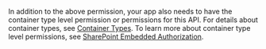 In addition to the above permission, your app also needs to have the container type level permission or permissions for this API. For details about container types, see [Container Types](/sharepoint/dev/embedded/concepts/app-concepts/containertypes). To learn more about container type level permissions, see [SharePoint Embedded Authorization](/sharepoint/dev/embedded/concepts/app-concepts/auth#Authorization).